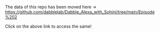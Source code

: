 The data of this repo has been moved here -> https://github.com/dabblelab/Dabble_Alexa_with_Sohini/tree/main/Episode%202Click on the above link to access the same!